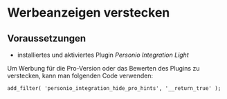 # Werbeanzeigen verstecken

## Voraussetzungen

* installiertes und aktiviertes Plugin _Personio Integration Light_

Um Werbung für die Pro-Version oder das Bewerten des Plugins zu verstecken, kann man folgenden Code verwenden:

```
add_filter( 'personio_integration_hide_pro_hints', '__return_true' );
```
